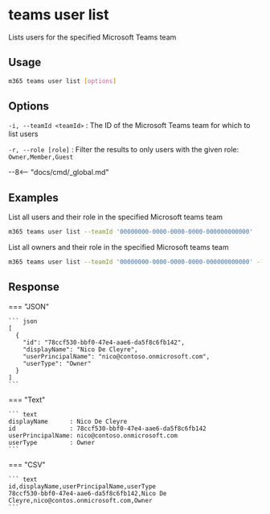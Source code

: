 # teams user list

Lists users for the specified Microsoft Teams team

## Usage

```sh
m365 teams user list [options]
```

## Options

`-i, --teamId <teamId>`
: The ID of the Microsoft Teams team for which to list users

`-r, --role [role]`
: Filter the results to only users with the given role: `Owner,Member,Guest`

--8<-- "docs/cmd/_global.md"

## Examples

List all users and their role in the specified Microsoft teams team

```sh
m365 teams user list --teamId '00000000-0000-0000-0000-000000000000'
```

List all owners and their role in the specified Microsoft teams team

```sh
m365 teams user list --teamId '00000000-0000-0000-0000-000000000000' --role Owner
```

## Response

=== "JSON"

    ``` json
    [
      {
        "id": "78ccf530-bbf0-47e4-aae6-da5f8c6fb142",
        "displayName": "Nico De Cleyre",
        "userPrincipalName": "nico@contoso.onmicrosoft.com",
        "userType": "Owner"
      }
    ]
    ```

=== "Text"

    ``` text
    displayName      : Nico De Cleyre
    id               : 78ccf530-bbf0-47e4-aae6-da5f8c6fb142
    userPrincipalName: nico@contoso.onmicrosoft.com
    userType         : Owner
    ```

=== "CSV"

    ``` text
    id,displayName,userPrincipalName,userType
    78ccf530-bbf0-47e4-aae6-da5f8c6fb142,Nico De Cleyre,nico@contos.onmicrosoft.com,Owner
    ```
